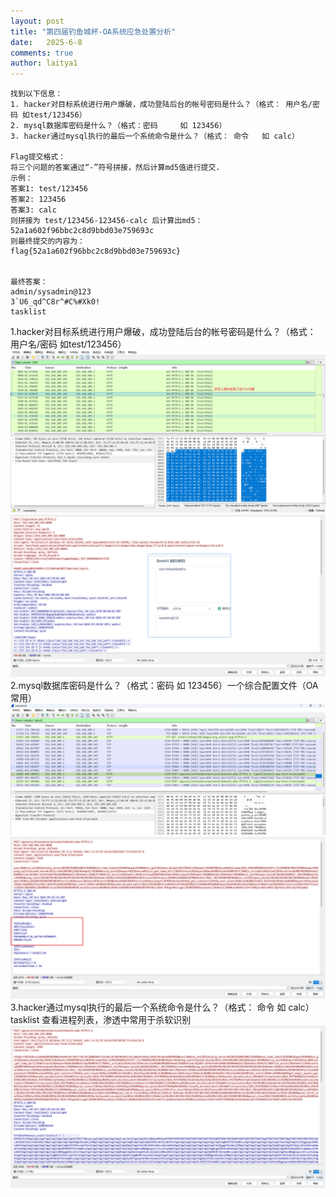 ```yaml
---
layout: post
title: "第四届钓鱼城杯-OA系统应急处置分析"
date:   2025-6-8
comments: true
author: laitya1
---
```


```
找到以下信息：
1. hacker对目标系统进行用户爆破，成功登陆后台的帐号密码是什么？（格式： 用户名/密码 如test/123456）
2. mysql数据库密码是什么？（格式：密码     如 123456）
3. hacker通过mysql执行的最后一个系统命令是什么？（格式： 命令   如 calc）

Flag提交格式：
将三个问题的答案通过“-”符号拼接，然后计算md5值进行提交.
示例：
答案1: test/123456
答案2: 123456
答案3: calc
则拼接为 test/123456-123456-calc 后计算出md5：
52a1a602f96bbc2c8d9bbd03e759693c
则最终提交的内容为：
flag{52a1a602f96bbc2c8d9bbd03e759693c}


最终答案：
admin/sysadmin@123
3`U6_qd^C8r^#C%#Xk0!
tasklist
```
1.hacker对目标系统进行用户爆破，成功登陆后台的帐号密码是什么？（格式： 用户名/密码 如test/123456）
![image-20250608000804883](../assets/image-20250608000804883.png)
![image-20250608000901043](../assets/image-20250608000901043.png)
2.mysql数据库密码是什么？（格式：密码     如 123456）一个综合配置文件（OA常用）
![image-20250608001018241](../assets/image-20250608001018241.png)
![image-20250608001114935](../assets/image-20250608001114935.png)
3.hacker通过mysql执行的最后一个系统命令是什么？（格式： 命令   如 calc）
   tasklist 查看进程列表，渗透中常用于杀软识别
![image-20250608001043500](../assets/image-20250608001043500.png)
